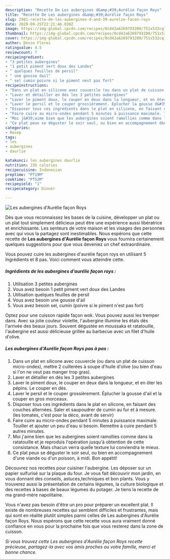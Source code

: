```yaml
---
description: "Recette De Les aubergines d&amp;#39;Aurélie façon Roys"
title: "Recette De Les aubergines d&amp;#39;Aurélie façon Roys"
slug: 2981-recette-de-les-aubergines-d-and-39-aurelie-facon-roys
date: 2020-09-25T22:21:46.030Z
image: https://img-global.cpcdn.com/recipes/0cd42a6269793200/751x532cq70/les-aubergines-daurelie-facon-roys-photo-principale-de-la-recette.jpg
thumbnail: https://img-global.cpcdn.com/recipes/0cd42a6269793200/751x532cq70/les-aubergines-daurelie-facon-roys-photo-principale-de-la-recette.jpg
cover: https://img-global.cpcdn.com/recipes/0cd42a6269793200/751x532cq70/les-aubergines-daurelie-facon-roys-photo-principale-de-la-recette.jpg
author: Devin Flores
ratingvalue: 4.5
reviewcount: 7
recipeingredient:
- "3 petites aubergines"
- "1 petit piment vert doux des Landes"
- " quelques feuilles de persil"
- " une gousse dail"
- " sel cumin poivre si le piment nest pas fort"
recipeinstructions:
- "Dans un plat en silicone avec couvercle (ou dans un plat de cuisson micro-ondes), mettre 2 cuillerées à soupe d&#39;huile d&#39;olive (ou bien d&#39;eau si l&#39;on ne veut pas manger trop gras)."
- "Laver et détailler en dés les 3 petites aubergines"
- "Laver le piment doux, le couper en deux dans la longueur, et en ôter les pépins. Le couper en dés."
- "Laver le persil et le couper grossièrement. Éplucher la gousse d&#39;ail et la couper en gros morceaux."
- "Disposer tous ces ingrédients dans le plat en silicone, en faisant des couches alternées. Saler et saupoudrer de cumin au fur et à mesure. (les tomates, c&#39;est pour la déco, avant de servir)"
- "Faire cuire au micro-ondes pendant 5 minutes à puissance maximale. Touiller et ajouter un peu d&#39;eau si besoin. Remettre à cuire pendant 5 autres minutes."
- "Moi j&#39;aime bien que les aubergines soient ramollies comme dans la ratatouille et je reproduis l&#39;opération jusqu&#39;à obtention de cette consistance. Mais chacun verra quelle texture lui conviendra le mieux."
- "Ce plat peux se déguster le soir seul, ou bien en accompagnement d&#39;une viande ou d&#39;un poisson, à midi. Bon appétit!"
categories:
- Resep
tags:
- les
- aubergines
- daurlie

katakunci: les aubergines daurlie 
nutrition: 235 calories
recipecuisine: Indonesian
preptime: "PT19M"
cooktime: "PT52M"
recipeyield: "1"
recipecategory: Dinner

---
```



![Les aubergines d&#39;Aurélie façon Roys](https://img-global.cpcdn.com/recipes/0cd42a6269793200/751x532cq70/les-aubergines-daurelie-facon-roys-photo-principale-de-la-recette.jpg)

Dès que vous reconnaissez les bases de la cuisine, développer un plat ou un plat tout simplement délicieux peut être une expérience aussi libératrice et enrichissante. Les senteurs de votre maison et les visages des personnes avec qui vous la partagez sont inestimables. Nous espérons que cette recette de <strong> Les aubergines d&#39;Aurélie façon Roys </strong> vous fournira certainement quelques suggestions pour que vous deveniez un chef extraordinaire.

<!--inarticleads1-->

Vous pouvez cuire les aubergines d&#39;aurélie façon roys en utilisant 5 Ingrédients et 8 pas. Voici comment vous atteindre cette.

##### Ingrédients de les aubergines d&#39;aurélie façon roys :

1. Utilisation 3 petites aubergines
1. Vous avez besoin 1 petit piment vert doux des Landes
1. Utilisation  quelques feuilles de persil
1. Vous avez besoin  une gousse d&#39;ail
1. Vous avez besoin  sel, cumin (poivre si le piment n&#39;est pas fort)


Optez pour une cuisson rapide façon wok. Vous pouvez aussi les tremper dans. Avec sa jolie couleur violette, l&#39;aubergine illumine les étals dès l&#39;arrivée des beaux jours. Souvent dégustée en moussaka et ratatouille, l&#39;aubergine est aussi délicieuse grillée au barbecue avec un filet d&#39;huile d&#39;olive. 

<!--inarticleads2-->

##### Les aubergines d&#39;Aurélie façon Roys pas à pas :

1. Dans un plat en silicone avec couvercle (ou dans un plat de cuisson micro-ondes), mettre 2 cuillerées à soupe d&#39;huile d&#39;olive (ou bien d&#39;eau si l&#39;on ne veut pas manger trop gras).
1. Laver et détailler en dés les 3 petites aubergines
1. Laver le piment doux, le couper en deux dans la longueur, et en ôter les pépins. Le couper en dés.
1. Laver le persil et le couper grossièrement. Éplucher la gousse d&#39;ail et la couper en gros morceaux.
1. Disposer tous ces ingrédients dans le plat en silicone, en faisant des couches alternées. Saler et saupoudrer de cumin au fur et à mesure. (les tomates, c&#39;est pour la déco, avant de servir)
1. Faire cuire au micro-ondes pendant 5 minutes à puissance maximale. Touiller et ajouter un peu d&#39;eau si besoin. Remettre à cuire pendant 5 autres minutes.
1. Moi j&#39;aime bien que les aubergines soient ramollies comme dans la ratatouille et je reproduis l&#39;opération jusqu&#39;à obtention de cette consistance. Mais chacun verra quelle texture lui conviendra le mieux.
1. Ce plat peux se déguster le soir seul, ou bien en accompagnement d&#39;une viande ou d&#39;un poisson, à midi. Bon appétit!


Découvrez nos recettes pour cuisiner l&#39;aubergine. Les déposer sur un papier sulfurisé sur la plaque du four. Je vous fait découvrir mon jardin, en vous donnant des conseils, astuces,techniques et bon plants. Vous y trouverez aussi la présentation de certains légumes, la culture biologique et des recettes à bases de beaux légumes du potager. Je tiens la recette de ma grand-mère napolitaine. 

<!--inarticleads1-->

<p>
Vous n'avez pas besoin d'être un pro pour préparer un excellent plat. Il existe de nombreuses recettes qui semblent difficiles et frustrantes, mais qui sont en réalité plutôt simples parmi celles de Les aubergines d&#39;Aurélie façon Roys. Nous espérons que cette recette vous aura vraiment donné confiance en vous pour la prochaine fois que vous resterez dans la zone de cuisson.
</p>

<p>
<i>Si vous trouvez cette Les aubergines d&#39;Aurélie façon Roys recette précieuse, partagez-la avec vos amis proches ou votre famille, merci et bonne chance.</i>
</p>

